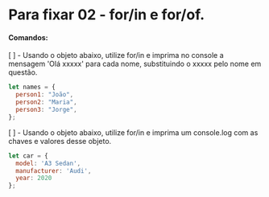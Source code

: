 # Para fixar 02 - for/in e for/of.

#### Comandos:

[ ] - Usando o objeto abaixo, utilize for/in e imprima no console a mensagem 'Olá xxxxx' para cada nome, substituindo o xxxxx
pelo nome em questão.

```js
let names = {
  person1: "João",
  person2: "Maria",
  person3: "Jorge",
};
```

[ ] -  Usando o objeto abaixo, utilize for/in e imprima um console.log com as chaves e valores desse objeto.

```js
let car = {
  model: 'A3 Sedan',
  manufacturer: 'Audi',
  year: 2020
};
```
